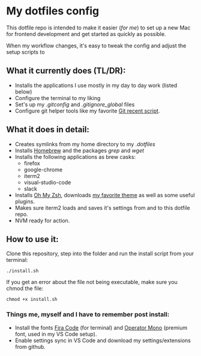 # My dotfiles config
This dotfile repo is intended to make it easier (*for me*) to set up a new Mac for frontend development and get started as quickly as possible.

When my workflow changes, it's easy to tweak the config and adjust the setup scripts to 

## What it currently does (TL/DR):
* Installs the applications I use mostly in my day to day work (listed below)
* Configure the terminal to my liking
* Set's up my *.gitconfig* and *.gitignore_global* files
* Configure git helper tools like my favorite [Git recent script](https://github.com/jenseo/dotfiles/blob/master/bin/git-recent).

## What it does in detail:
* Creates symlinks from my home directory to my *.dotfiles*
* Installs [Homebrew](https://brew.sh/) and the packages *grep* and *wget*
* Installs the following applications as brew casks:
	* firefox
	* google-chrome
	* iterm2
	* visual-studio-code
	* slack
* Installs [Oh My Zsh](https://ohmyz.sh/), downloads [my favorite theme](https://github.com/spaceship-prompt/spaceship-prompt) as well as some useful plugins.
* Makes sure iterm2 loads and saves it's settings from and to this dotfile repo.
* NVM ready for action.

## How to use it:
Clone this repository, step into the folder and run the install script from your terminal:

`./install.sh`

If you get an error about the file not being executable, make sure you chmod the file:

`chmod +x install.sh`

### Things me, myself and I have to remember post install:
* Install the fonts [Fira Code](https://github.com/tonsky/FiraCode) (for terminal) and [Operator Mono](https://www.typography.com/fonts/operator/styles/operatormono) (premium font, used in my VS Code setup).
* Enable settings sync in VS Code and download my settings/extensions from github.